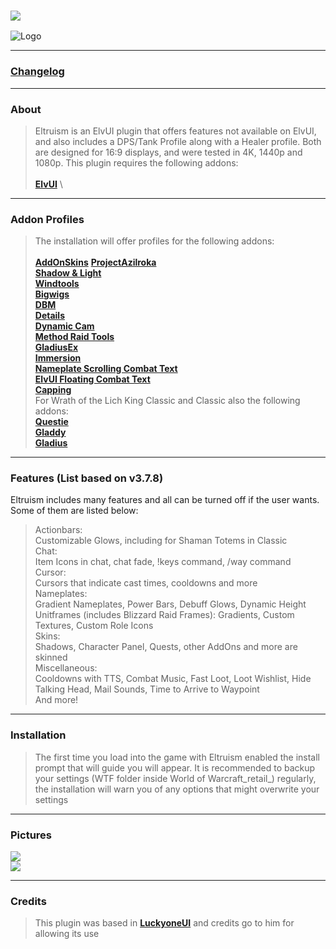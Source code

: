 ### [![](https://img.shields.io/badge/Eltruism-Join-steelblue.svg?longCache=true?style=flat-square&logo=discord)](https://discord.gg/cXfA56gmYW)
![Logo](https://i.imgur.com/rSz4VmT.png)
___
### [Changelog](https://github.com/eltreum0/eltruism/blob/main/Changelog.md)
___
### About
> Eltruism is an ElvUI plugin that offers features not available on ElvUI, and also includes a DPS/Tank Profile along with a Healer profile. Both are designed for 16:9 displays, and were tested in 4K, 1440p and 1080p. This plugin requires the following addons:\
 \
**[ElvUI](https://www.tukui.org/download.php/ui=elvui)** \
___
### Addon Profiles
> The installation will offer profiles for the following addons:\
 \
 **[AddOnSkins](https://www.curseforge.com/wow/addons/addonskins)**
**[ProjectAzilroka](https://www.curseforge.com/wow/addons/projectazilroka)**\
**[Shadow & Light](https://www.tukui.org/addons.php?id=38)** \
**[Windtools](https://www.curseforge.com/wow/addons/elvui-windtools)** \
**[Bigwigs](https://www.curseforge.com/wow/addons/big-wigs)** \
**[DBM](https://www.curseforge.com/wow/addons/deadly-boss-mods)** \
**[Details](https://www.curseforge.com/wow/addons/details)** \
**[Dynamic Cam](https://www.curseforge.com/wow/addons/dynamiccam)** \
**[Method Raid Tools](https://www.curseforge.com/wow/addons/method-raid-tools)**\
**[GladiusEx](https://www.curseforge.com/wow/addons/gladiusex)** \
**[Immersion](https://www.curseforge.com/wow/addons/immersion)** \
**[Nameplate Scrolling Combat Text](https://www.curseforge.com/wow/addons/nameplate-scrolling-combat-text)** \
**[ElvUI Floating Combat Text](https://www.tukui.org/addons.php?id=137)** \
**[Capping](https://www.curseforge.com/wow/addons/capping-bg-timers)**\
For Wrath of the Lich King Classic and Classic also the following addons:\
**[Questie](https://www.curseforge.com/wow/addons/questie)**\
**[Gladdy](https://www.curseforge.com/wow/addons/gladdy-tbc)**\
**[Gladius](https://www.curseforge.com/wow/addons/gladius-v3)**
___
### Features (List based on v3.7.8)
Eltruism includes many features and all can be turned off if the user wants. Some of them are listed below:

>Actionbars:\
Customizable Glows, including for Shaman Totems in Classic
\
>Chat:\
>Item Icons in chat, chat fade, !keys command, /way command
>\
>Cursor:\
Cursors that indicate cast times, cooldowns and more
\
>Nameplates:\
>Gradient Nameplates, Power Bars, Debuff Glows, Dynamic Height
\
>Unitframes (includes Blizzard Raid Frames):
>Gradients, Custom Textures, Custom Role Icons
\
Skins:\
Shadows, Character Panel, Quests, other AddOns and more are skinned
\
Miscellaneous:\
Cooldowns with TTS, Combat Music, Fast Loot, Loot Wishlist, Hide Talking Head, Mail Sounds, Time to Arrive to Waypoint
\
And more!
___
### Installation
> The first time you load into the game with Eltruism enabled the install prompt that will guide you will appear. It is recommended to backup your settings (WTF folder inside World of Warcraft_retail_) regularly, the installation will warn you of any options that might overwrite your settings
___
### Pictures
[![](https://i.imgur.com/7QAQhFm.jpg)](https://i.imgur.com/7QAQhFm.jpg)
\
[![](https://i.imgur.com/bwpn8jk.jpg)](https://i.imgur.com/bwpn8jk.jpg)
___
### Credits
> This plugin was based in **[LuckyoneUI](httpswww.tukui.orgaddons.php?id=154)** and credits go to him for allowing its use
